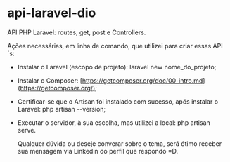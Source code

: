 # api-laravel-dio
API PHP Laravel: routes, get, post e Controllers.

Ações necessárias, em linha de comando, que utilizei para criar essas API´s:
- Instalar o Laravel (escopo de projeto): laravel new nome_do_projeto;
- Instalar o Composer: [https://getcomposer.org/doc/00-intro.md](https://getcomposer.org/); 
- Certificar-se que o Artisan foi instalado com sucesso, após instalar o Laravel: php artisan --version;
- Executar o servidor, à sua escolha, mas utilizei a local: php artisan serve.

  Qualquer dúvida ou deseje converar sobre o tema, será ótimo receber sua mensagem via Linkedin do perfil que respondo =D.
